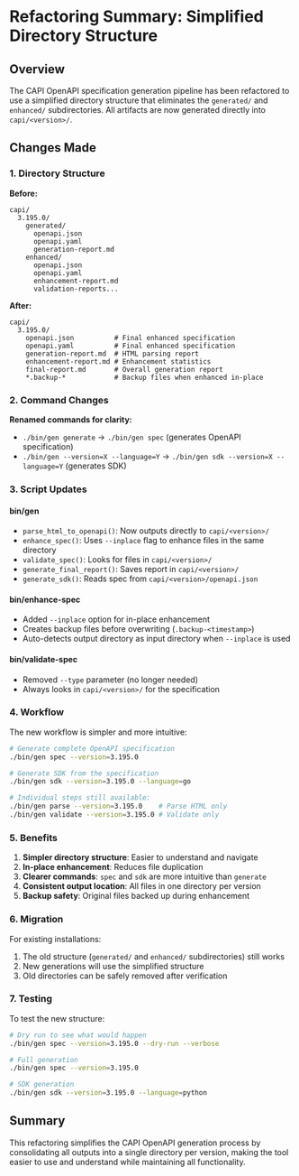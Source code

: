 # Refactoring Summary: Simplified Directory Structure

## Overview

The CAPI OpenAPI specification generation pipeline has been refactored to use a simplified directory structure that eliminates the `generated/` and `enhanced/` subdirectories. All artifacts are now generated directly into `capi/<version>/`.

## Changes Made

### 1. Directory Structure

**Before:**
```
capi/
  3.195.0/
    generated/
      openapi.json
      openapi.yaml
      generation-report.md
    enhanced/
      openapi.json
      openapi.yaml
      enhancement-report.md
      validation-reports...
```

**After:**
```
capi/
  3.195.0/
    openapi.json          # Final enhanced specification
    openapi.yaml          # Final enhanced specification
    generation-report.md  # HTML parsing report
    enhancement-report.md # Enhancement statistics
    final-report.md       # Overall generation report
    *.backup-*            # Backup files when enhanced in-place
```

### 2. Command Changes

**Renamed commands for clarity:**
- `./bin/gen generate` → `./bin/gen spec` (generates OpenAPI specification)
- `./bin/gen --version=X --language=Y` → `./bin/gen sdk --version=X --language=Y` (generates SDK)

### 3. Script Updates

#### bin/gen
- `parse_html_to_openapi()`: Now outputs directly to `capi/<version>/`
- `enhance_spec()`: Uses `--inplace` flag to enhance files in the same directory
- `validate_spec()`: Looks for files in `capi/<version>/`
- `generate_final_report()`: Saves report in `capi/<version>/`
- `generate_sdk()`: Reads spec from `capi/<version>/openapi.json`

#### bin/enhance-spec
- Added `--inplace` option for in-place enhancement
- Creates backup files before overwriting (`.backup-<timestamp>`)
- Auto-detects output directory as input directory when `--inplace` is used

#### bin/validate-spec
- Removed `--type` parameter (no longer needed)
- Always looks in `capi/<version>/` for the specification

### 4. Workflow

The new workflow is simpler and more intuitive:

```bash
# Generate complete OpenAPI specification
./bin/gen spec --version=3.195.0

# Generate SDK from the specification
./bin/gen sdk --version=3.195.0 --language=go

# Individual steps still available:
./bin/gen parse --version=3.195.0    # Parse HTML only
./bin/gen validate --version=3.195.0 # Validate only
```

### 5. Benefits

1. **Simpler directory structure**: Easier to understand and navigate
2. **In-place enhancement**: Reduces file duplication
3. **Clearer commands**: `spec` and `sdk` are more intuitive than `generate`
4. **Consistent output location**: All files in one directory per version
5. **Backup safety**: Original files backed up during enhancement

### 6. Migration

For existing installations:
1. The old structure (`generated/` and `enhanced/` subdirectories) still works
2. New generations will use the simplified structure
3. Old directories can be safely removed after verification

### 7. Testing

To test the new structure:
```bash
# Dry run to see what would happen
./bin/gen spec --version=3.195.0 --dry-run --verbose

# Full generation
./bin/gen spec --version=3.195.0

# SDK generation
./bin/gen sdk --version=3.195.0 --language=python
```

## Summary

This refactoring simplifies the CAPI OpenAPI generation process by consolidating all outputs into a single directory per version, making the tool easier to use and understand while maintaining all functionality.